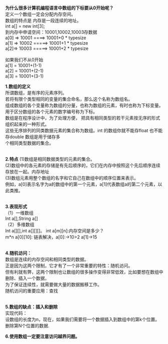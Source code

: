 **为什么很多计算机编程语言中数组的下标要从0开始呢？<br>**
定义一个数组一定会分配内存空间。<br>
数组的特点是 内存是一段连续的地址。<br>
int a[] = new int[3];<br>
到内存中申请空间：10001,10002,10003存数据<br>
a[0] => 10001  ====> 10001+0 * typesize<br>
a[1] =>  10002 =====> 10001+1 * typesize<br>
a[2]=>   10003 =====> 10001+2 * typesize<br><br>
如果我们不从0开始 <br>
a[1] = 10001+(1-1)<br>
a[2] = 10001+(2-1)<br>
a[3] = 10001+(3-1)<br>

**1.数组的定义<br>**
所谓数组，是有序的元素序列。 <br>
若将有限个类型相同的变量的集合命名，那么这个名称为数组名。<br>
组成数组的各个变量称为数组的分量，也称为数组的元素，有时也称为下标变量。<br>
用于区分数组的各个元素的数字编号称为下标。<br>
数组是在程序设计中，为了处理方便， 把具有相同类型的若干元素按无序的形式组织起来的一种形式。<br>
这些无序排列的同类数据元素的集合称为数组。int 的数组你就不能存float 也不能存double 数组是用于储存多<br>
个相同类型数据的集合。<br><br>

**2.特点**
(1)数组是相同数据类型的元素的集合。<br>
(2)数组中的各元素的存储是有先后顺序的，它们在内存中按照这个先后顺序连续存放在一起。内存地址<br>
(3)数组元素用整个数组的名字和它自己在数组中的顺序位置来表示。<br>
例如，a[0]表示名字为a的数组中的第一个元素，a[1]代表数组a的第二个元素，以此类推。<br><br>

**3.表现形式<br>**
（1）一维数组<br>
	Int a[],String a[]<br>
（2）多维数组<br>
    Int a[][],int a[][][]。 int a[m][n]:内存空间是多少？<br>
    m*n  a[0][10]: 链表解决，a[0]:->10>2   a[1]->15<br><br>
    
**4.随机访问：<br>**
数组是连续的内存空间和相同类型的数据。<br>
正是因为这两个限制，它才有了一个非常重要的特性：随机访问。<br>
但有利就有弊，这两个限制也让数组的很多操作变得非常低效，比如要想在数组中删除、插入一个数据，<br>
为了保证连续性，就需要做大量的数据搬移工作。<br>
随机访问的重要应用：查找<br><br>

**5.数组的缺点：插入和删除<br>**
实现代码：<br>
设数组的长度为n，现在，如果我们需要将一个数据插入到数组中的第k个位置。<br>
删除第N个位置的数据.<br>

**6.使用数组一定要注意访问越界问题。<br>**

